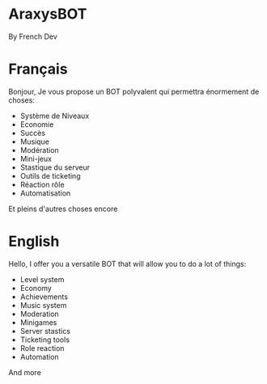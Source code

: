 # AraxysBOT
By French Dev


# Français

Bonjour,
Je vous propose un BOT polyvalent qui permettra énormement de choses:
- Système de Niveaux
- Economie
- Succès
- Musique
- Modération
- Mini-jeux
- Stastique du serveur
- Outils de ticketing
- Réaction rôle
- Automatisation

Et pleins d'autres choses encore


# English

Hello,
I offer you a versatile BOT that will allow you to do a lot of things:
- Level system
- Economy
- Achievements
- Music system
- Moderation
- Minigames
- Server stastics
- Ticketing tools
- Role reaction
- Automation

And more
